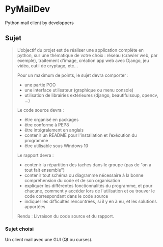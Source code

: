 # PyMailDev
Python mail client by developpers

## Sujet
> L'objectif du projet est de réaliser une application complète en python, sur une thématique de votre choix :
> réseau (crawler web, par exemple), traitement d'image, création app web avec Django, jeu vidéo, outil de
cryptage, etc...
>
> Pour un maximum de points, le sujet devra comporter :
>   - une partie POO
>   - une interface utilisateur (graphique ou menu console)
>   - utilisation de librairies extérieures (django, beautifulsoup,
opencv, ...)
>
> Le code source devra :
>   - être organisé en packages
>   - être conforme à PEP8
>   - être intégralement en anglais
>   - contenir un README pour l'installation et l’exécution du
> programme
>   - être utilisable sous Windows 10
>
>Le rapport devra :
>   - contenir la répartition des taches dans le groupe (pas de "on a tout fait ensemble")
>   - contenir tout schéma ou diagramme nécessaire à la bonne compréhension du code et de son organisation
>   - expliquer les différentes fonctionnalités du programme, et pour chacune, comment y accéder lors de l'utilisation et ou trouver le code correspondant dans le code source
>   - indiquer les difficultés rencontrées, si il y en à eu, et les solutions apportées
>
> Rendu : Livraison du code source et du rapport.


### Sujet choisi
Un client mail avec une GUI (Qt ou curses).
